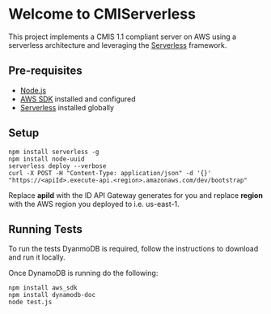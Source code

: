 # Welcome to CMIServerless
This project implements a CMIS 1.1 compliant server on AWS using a serverless architecture and leveraging the [Serverless](https://serverless.com) framework. 

## Pre-requisites
* [Node.js](https://nodejs.org)
* [AWS SDK](https://aws.amazon.com/sdk-for-node-js/) installed and configured
* [Serverless](https://serverless.com/framework/docs/guide/) installed globally

## Setup
    npm install serverless -g
    npm install node-uuid
    serverless deploy --verbose
    curl -X POST -H "Content-Type: application/json" -d '{}' "https://<apiId>.execute-api.<region>.amazonaws.com/dev/bootstrap"

Replace **apiId** with the ID API Gateway generates for you and replace **region** with the AWS region you deployed to i.e. us-east-1.

## Running Tests

To run the tests DyanmoDB is required, follow the instructions to download and run it locally.

Once DynamoDB is running do the following:

    npm install aws_sdk
    npm install dynamodb-doc
    node test.js